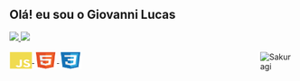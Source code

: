 ## Olá! eu sou o Giovanni Lucas

<div>
   <a href="https://github.com/GiovanniLucas">   
   <img  height="180em" src="https://github-readme-stats.vercel.app/api?username=GiovanniLucas&show_icons=true&theme=tokyonight&include_all_commits=true&count_private=true"/>
   <img  height="180em" src="https://github-readme-stats.vercel.app/api/top-langs/?username=GiovanniLucas&layout=compact&langs_count=6&theme=tokyonight"/>
</div>
    
<div style="display: inline_block"><br>
  <img align="center" alt="Js" height="30" width="40" src="https://raw.githubusercontent.com/devicons/devicon/master/icons/javascript/javascript-plain.svg">
  <img align="center" alt="HTML" height="30" width="40" src="https://raw.githubusercontent.com/devicons/devicon/master/icons/html5/html5-original.svg">
  <img align="center" alt="CSS" height="30" width="40" src="https://raw.githubusercontent.com/devicons/devicon/master/icons/css3/css3-original.svg">
  <img align="right" alt="Sakuragi" height="50" width="60" src="https://cdn.discordapp.com/attachments/1276703226288279673/1293729040963862579/sakuragi-hanamichi.gif?ex=67086e8f&is=67071d0f&hm=c15bc47293d32146139f04ccb93c4a8c90e187441eaa029baba39eb68cada5e1&">
</div>
 
<br>
